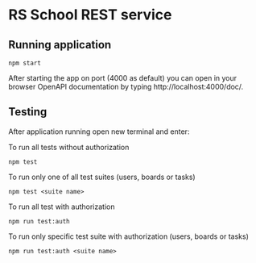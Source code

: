 # RS School REST service

## Running application

```
npm start
```

After starting the app on port (4000 as default) you can open
in your browser OpenAPI documentation by typing http://localhost:4000/doc/.
## Testing

After application running open new terminal and enter:

To run all tests without authorization

```
npm test
```

To run only one of all test suites (users, boards or tasks)

```
npm test <suite name>
```

To run all test with authorization

```
npm run test:auth
```

To run only specific test suite with authorization (users, boards or tasks)

```
npm run test:auth <suite name>
```
